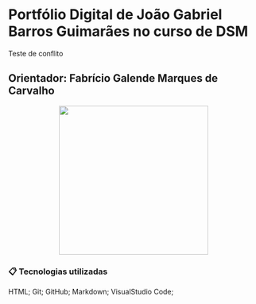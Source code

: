 # Portfólio Digital de João Gabriel Barros Guimarães no curso de DSM

Teste de conflito

## Orientador: Fabrício Galende Marques de Carvalho

<div align="center">
    <img src="https://github.com/gabrielbguimaraes/portfolio_dsm-/blob/main/mgt/foto_gabriel.jpeg" width="300" height="300">
</div>


### 📋 Tecnologias utilizadas

HTML;
Git;
GitHub;
Markdown;
VisualStudio Code;